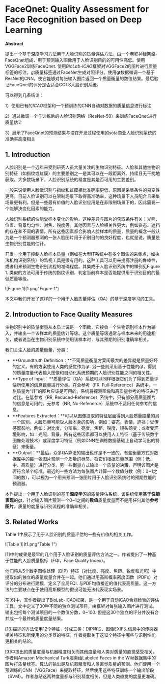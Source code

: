 # FaceQnet: Quality Assessment for Face Recognition based on Deep Learning

**Abstract**

提出一个基于深度学习方法用于人脸识别的质量评估方法。由一个卷积神经网络-FaceQnet组成，用于预测输入图像用于人脸识别目的的可用性高低。使用VGGFace2训练FaceQnet. 使用*BioLab-ICAO*框架对VGGFace2的图片进行质量标签的标注。gt质量标签通过FaceNet生成对照评分。使用gt数据微调一个基于ResNet的CNN，使它能够对每张输入图片返回一个质量衡量的数值结果。最后验证FaceQnet的评分是否适合COTS人脸识别系统。

可以得到几条结论：

1）使用已有的*ICAO*框架和一个预训练的CNN自动对数据的质量信息进行标注

2）通过微调一个与训练后的人脸识别网络（ResNet-50）来训练FaceQnet进行质量估计

3）展示了FaceQnet的预测结果与没在开发过程使用的sota商业人脸识别系统的准确率高度相关



## 1. Introduction

人脸识别是一个近年来受到研究人员大量关注的生物识别特征。人脸和其他生物识别特征（如指纹或虹膜）的主要差别之一是其可以在一段距离外、持续且无干扰地获取。大多数场景下，人脸识别系统的精度是其是否可用的主要差别。

一般来说使用人脸做识别与指纹和虹膜相比准确率更低，原因是采集条件的易变性更高。目前人脸识别可以在限制场景下取得高准确率，这种场景下人员配合且采集场景更有利。但是一些最有价值的人脸识别应用是在非限制场景下的，因此需要一个能解决变化因素的能力。

人脸识别系统的性能受样本变化的影响。这种差异与图片的获取条件有关：光照、位置、背景均匀性、对焦、锐度等。其他因素与人脸相关性更大，例如姿态、遮挡的存在和不同的表情。所有这些因素都会影响人脸样本的质量，质量的概念一般认为是一个预测器预测的一张人脸图片用于识别目的的良好程度，也就是说，质量是生物识别性能的估计。

开发一个用于控制人脸样本质量（例如在大型IT系统中有多个图像的采集点，如执法机构识别系统）的监视工具是很有用的。这种工具可以用来提高注册的鲁棒性，或者用来预测生物识别流程的准确程度。其集成于人脸识别系统中的样例见Figure 1. 类似的方法可用于传统的指纹识别，判定当前样本是否能提供用于识别目的的最低质量等级。

![Figure 1](1.png"Figure 1")

本文中我们开发了这样的一个用于人脸质量评估（QA）的基于深度学习的工具。



## 2. Introduction to Face Quality Measures

生物识别中的质量衡量从本质上说是一个函数，它接收一个生物识别样本作为输入，并输出一个该样本的质量估计等级。这个质量等级通常与样本未来的用途相关，或者说当在生物识别系统中使用该样本时，与其预期的识别准确率相关。

我们关注人脸的质量衡量，分类：

* **Groundtruth Definition：**不同质量衡量方案间最大的差异就是质量好坏的定义。有的方案使用人类的感觉作为gt. 另一些则采用基于性能的gt，得到的质量度量代表输入图像和自动化系统预期的人脸识别性能之间的相关性。
* **Type of Input：**质量评估（QA）系统可以同样根据它们为了得到质量评估所使用的信息数量进行分类。在全参考（FR, Full-Reference）系统中，一张质量为“好”的图片应该是可用的。系统将探测图像和高质量参考的特征进行对比。在低参考（RR, Reduced-Reference）系统中，只有部分高质量图片的信息是可用的。无参考（NR, No-Refenerce）系统中不适用任何参考的信息。
* **Features Extracted：**可以从图像提取的特征层面得到人脸质量度量的另一个区别。人脸质量可能受人脸本身的影响，例如：姿态。表情，遮挡；受传感器影响，例如：对比度，分辨率，亮度，焦距，锐度，镜头畸变；或者受环境影响，如：光照，背景。所有这些因素都可以使用人工特征（基于传统数字图像处理技术）或深度学习特征（例如DNN在训练数据基础上自动学习出的特征）来衡量。
* **Output：**最后，众多QA算法的输出也许是不一致的。有些衡量方式对数据库中的每一张图片预测一个质量的标签，将它们根据质量范围（例：低、中、高质量）进行分类。另一些衡量方式输出一个质量的决策，声明该图片是否符合某个标准。最近的一些方法为每张图片计算一个数值分数（例：0~1之间的数），可以视为一个用来预测一张图片用于人脸识别系统时的预期性能的预测器。

本作提出一个用于人脸识别的基于**深度学习**的质量评估系统。该系统使用**基于性能表现**的gt，针对输入图片预测一个0~1之间的**数值**质量度量而不是用任何其他**参考图片**。质量的度量与识别流程的准确率相关。



## 3. Related Works

Table 1中展示了用于人脸识别的质量评估的一些有价值的相关工作。

![Table 1](t1.png"Table 1")

[1]中的成果是最早的几个用于人脸识别的质量评估方法之一。作者提出了一种基于性能的人脸质量指标（FQI，Face Quality Index）。

他们将从5个数字图像处理（DIP）特征（对比度、亮度、焦距、锐度和光照）中提取出的独立的质量度量合并在一起。他们通过用高斯概率密度函数（PDFs）对评分的分布进行建模，定义了全局FQI. 与PDF均值接近的值代表高质量。这一方法的主要缺点在于使用高斯模型的假设可能无法代表现实场景。

在[6]中，其作者提出了BioLab-ICAO框架，是一个用于自动ICAO合规检验的评估工具。文中定义了30种不同的独立测试项目，由框架对每张输入图片进行测试。输出包括每个测试项目的一个数值分数，0~100. 但是这30个独立的评分并没有合并成一个最终的质量度量结果。

[13]描述的方法使用12个特征，分成三类：DIP特征、图像EXIF头信息中的传感器相关特征和所使用的分类器的特征。作者提取关于这12个特征中哪些与识别性能更相关的结论。

[3]中提出的质量度量与机器精度相关而其他度量和人类对质量的直觉感受相关。作者用Amazon Mechanical Turk服务给Labeled Faces in the Wild数据集中的图片打质量标签。算法的输出是及机器精度和人类直觉质量的预测。他们使用一个预训练的CNN（VGGFace）来提取特征，然后使用这些特征训练一个输出阶段（SVM）。作者总结这两种度量都与识别精度相关，但是人类直觉的度量更准确。

